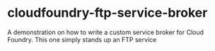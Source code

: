 # cloudfoundry-ftp-service-broker
A demonstration on how to write a custom service broker for Cloud Foundry. This one simply stands up an FTP service
